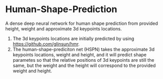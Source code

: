 # Human-Shape-Prediction
A dense deep neural network for human shape prediction from provided height, weight and approximate 3d keypoints locations.

1) The 3d keypoints locations are initially predicted by using https://github.com/glinsun/hmr.
2) The human-shape-prediciton net (HSPN) takes the approximate 3d keypoints locations, weight and height, and it will predict shape parametes so that the relative positions of 3d keypoints are still the same, but the weight and the height will correspond to the provided weight and height.


